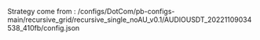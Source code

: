Strategy come from : /configs/DotCom/pb-configs-main/recursive_grid/recursive_single_noAU_v0.1/AUDIOUSDT_20221109034538_410fb/config.json